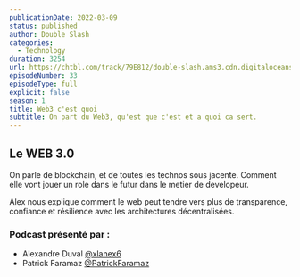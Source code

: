 ```yaml
---
publicationDate: 2022-03-09
status: published
author: Double Slash
categories:
  - Technology
duration: 3254
url: https://chtbl.com/track/79E812/double-slash.ams3.cdn.digitaloceanspaces.com/DS_033_web3.mp3
episodeNumber: 33
episodeType: full
explicit: false
season: 1
title: Web3 c'est quoi
subtitle: On part du Web3, qu'est que c'est et a quoi ca sert.
---
```



## Le WEB 3.0 

On parle de blockchain, et de toutes les technos sous jacente. Comment elle vont jouer un role dans le futur dans le metier de developeur. 

Alex nous explique comment le web peut tendre vers plus de transparence, confiance et résilience avec les architectures décentralisées. 



### Podcast présenté par :

- Alexandre Duval [@xlanex6](https://twitter.com/xlanex6)
- Patrick Faramaz [@PatrickFaramaz](https://twitter.com/PatrickFaramaz)
